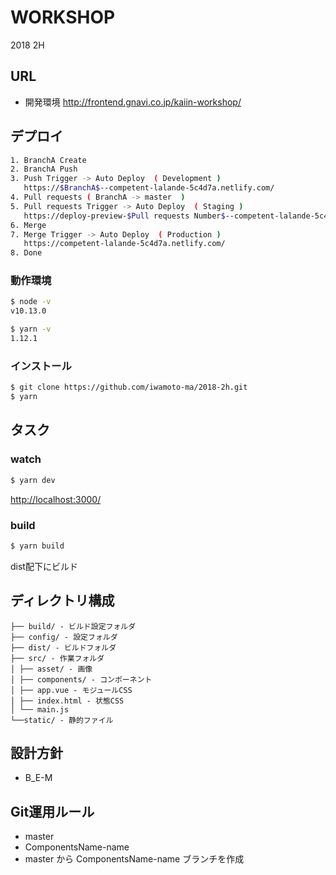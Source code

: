 # WORKSHOP
2018 2H

## URL
+ 開発環境
<http://frontend.gnavi.co.jp/kaiin-workshop/>

## デプロイ
```sh
1. BranchA Create
2. BranchA Push
3. Push Trigger -> Auto Deploy  ( Development )
   https://$BranchA$--competent-lalande-5c4d7a.netlify.com/
4. Pull requests ( BranchA -> master  )
5. Pull requests Trigger -> Auto Deploy  ( Staging )
   https://deploy-preview-$Pull requests Number$--competent-lalande-5c4d7a.netlify.com/
6. Merge
7. Merge Trigger -> Auto Deploy  ( Production )
   https://competent-lalande-5c4d7a.netlify.com/
8. Done
```

### 動作環境
```sh
$ node -v
v10.13.0

$ yarn -v
1.12.1
```
### インストール
```sh
$ git clone https://github.com/iwamoto-ma/2018-2h.git
$ yarn
```

## タスク
### watch
```sh
$ yarn dev
```
<http://localhost:3000/>

### build
```sh
$ yarn build
```
dist配下にビルド

## ディレクトリ構成
```
├── build/ - ビルド設定フォルダ
├── config/ - 設定フォルダ
├── dist/ - ビルドフォルダ
├── src/ - 作業フォルダ
│ ├── asset/ - 画像
│ ├── components/ - コンポーネント
│ ├── app.vue - モジュールCSS
│ ├── index.html - 状態CSS
│ └── main.js
└──static/ - 静的ファイル
```

## 設計方針
+ B_E-M

## Git運用ルール
+ master
+ ComponentsName-name
+ master から ComponentsName-name ブランチを作成
